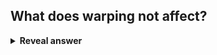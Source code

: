 ## What does warping not affect?
<details>
<summary><b>Reveal answer</b></summary>
- Warping does not affect the attributes of the objects
</details>
